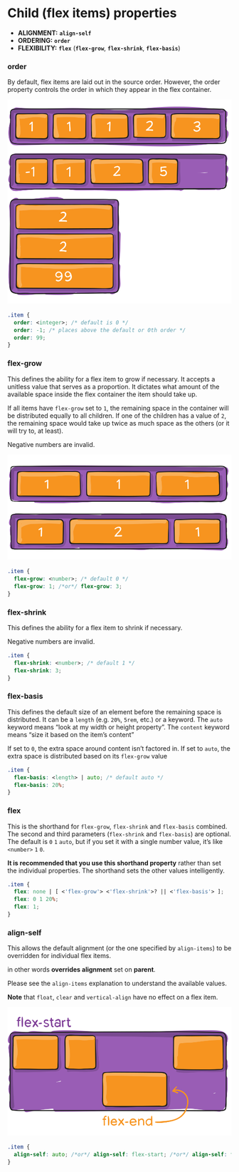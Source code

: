 # Child \(flex items\) properties

* **ALIGNMENT:**       **`align-self`**
* **ORDERING:**           **`order`**
* **FLEXIBILITY:**        **`flex`** \(**`flex-grow`**, **`flex-shrink`**, **`flex-basis`**\)

### **order**

By default, flex items are laid out in the source order. However, the order property controls the order in which they appear in the flex container.

![](../../.gitbook/assets/flex-order.svg)

```css
.item {
  order: <integer>; /* default is 0 */
  order: -1; /* places above the default or 0th order */
  order: 99;
}
```

### **flex-grow**

This defines the ability for a flex item to grow if necessary. It accepts a unitless value that serves as a proportion. It dictates what amount of the available space inside the flex container the item should take up.

If all items have `flex-grow` set to `1`, the remaining space in the container will be distributed equally to all children. If one of the children has a value of `2`, the remaining space would take up twice as much space as the others \(or it will try to, at least\).

Negative numbers are invalid.

![](../../.gitbook/assets/flex-grow.svg)

```css
.item {
  flex-grow: <number>; /* default 0 */
  flex-grow: 1; /*or*/ flex-grow: 3;
}
```

### **flex-shrink**

This defines the ability for a flex item to shrink if necessary.

Negative numbers are invalid.

```css
.item {
  flex-shrink: <number>; /* default 1 */
  flex-shrink: 3;
}
```

### **flex-basis**

This defines the default size of an element before the remaining space is distributed. It can be a `length` \(e.g. `20%`, `5rem`, etc.\) or a keyword. The `auto` keyword means “look at my width or height property”. The `content` keyword means “size it based on the item’s content”

If set to `0`, the extra space around content isn’t factored in. If set to `auto`, the extra space is distributed based on its `flex-grow` value

```css
.item {
  flex-basis: <length> | auto; /* default auto */
  flex-basis: 20%;
}
```

### **flex**

This is the shorthand for `flex-grow`, `flex-shrink` and `flex-basis` combined. The second and third parameters \(`flex-shrink` and `flex-basis`\) are optional. The default is `0` `1` `auto`, but if you set it with a single number value, it’s like `<number>` `1` `0`.

**It is recommended that you use this shorthand property** rather than set the individual properties. The shorthand sets the other values intelligently.

```css
.item {
  flex: none | [ <'flex-grow'> <'flex-shrink'>? || <'flex-basis'> ];
  flex: 0 1 20%;
  flex: 1;
}
```

### **align-self**

This allows the default alignment \(or the one specified by `align-items`\) to be overridden for individual flex items. 

in other words **overrides alignment** set on **parent**.

Please see the `align-items` explanation to understand the available values.

**Note** that `float`, `clear` and `vertical-align` have no effect on a flex item.

![](../../.gitbook/assets/align-self.svg)

```css
.item {
  align-self: auto; /*or*/ align-self: flex-start; /*or*/ align-self: flex-end; /*or*/ align-self: center; /*or*/ align-self: baseline; /*or*/ align-self: stretch;
}
```

